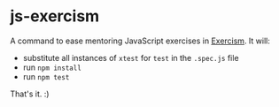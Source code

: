 # js-exercism
 A command to ease mentoring JavaScript exercises in [Exercism]. It will:
 
 - substitute all instances of `xtest` for `test` in the `.spec.js` file
 - run `npm install`
 - run `npm test`
 
 That's it. :)

[Exercism]: https://exercism.io
